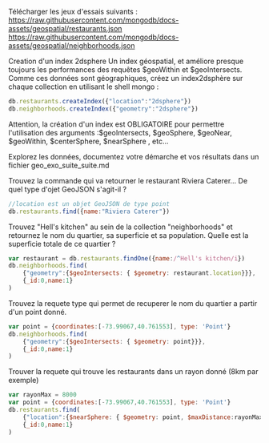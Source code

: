 Télécharger les jeux d'essais suivants :
https://raw.githubusercontent.com/mongodb/docs-assets/geospatial/restaurants.json
https://raw.githubusercontent.com/mongodb/docs-assets/geospatial/neighborhoods.json

Creation d'un index 2dsphere
Un index géospatial, et améliore presque toujours les performances des requêtes $geoWithin et $geoIntersects. Comme ces données sont géographiques, créez un index2dsphère sur chaque collection en utilisant le shell mongo :
```js
db.restaurants.createIndex({"location":"2dsphere"})
db.neighborhoods.createIndex({"geometry":"2dsphere"})
```

Attention, la création d'un index est OBLIGATOIRE pour permettre l'utilisation des arguments :$geoIntersects, $geoSphere, $geoNear, $geoWithin, $centerSphere, $nearSphere , etc...

Explorez les données, documentez votre démarche et vos résultats dans un fichier geo_exo_suite_suite.md

Trouvez la commande qui va retourner le restaurant Riviera Caterer... De quel type d'ojet GeoJSON s'agit-il ?
```js
//location est un objet GeoJSON de type point
db.restaurants.find({name:"Riviera Caterer"})
```
Trouvez "Hell's kitchen" au sein de la collection "neighborhoods" et retournez le nom du quartier, sa superficie et sa population. Quelle est la superficie totale de ce quartier ?
```js
var restaurant = db.restaurants.findOne({name:/^Hell's kitchen/i})
db.neighborhoods.find(
    {"geometry":{$geoIntersects: { $geometry: restaurant.location}}},
    {_id:0,name:1}
)
```
Trouvez la requete type qui permet de recuperer le nom du quartier a partir d'un point donné.
```js
var point = {coordinates:[-73.99067,40.761553], type: 'Point'}
db.neighborhoods.find(
    {"geometry":{$geoIntersects: { $geometry: point}}},
    {_id:0,name:1}
)
```
Trouver la requete qui trouve les restaurants dans un rayon donné (8km par exemple)
```js
var rayonMax = 8000
var point = {coordinates:[-73.99067,40.761553], type: 'Point'}
db.restaurants.find(
    {"location":{$nearSphere: { $geometry: point, $maxDistance:rayonMax}}},
    {_id:0,name:1}
)
```